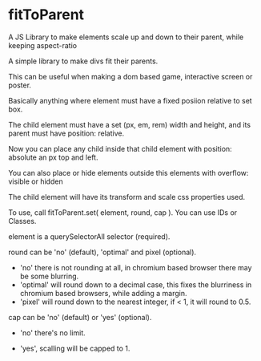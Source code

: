 # fitToParent
A JS Library to make elements scale up and down to their parent, while keeping aspect-ratio


A simple library to make divs fit their parents.


This can be useful when making a dom based game, interactive screen or poster.

Basically anything where element must have a fixed posiion relative to set box.


The child element must have a set (px, em, rem) width and height, and its parent must have position: relative.

Now you can place any child inside that child element with position: absolute an px top and left.

You can also place or hide elements outside this elements with overflow: visible or hidden

The child element will have its transform and scale css properties used.


To use, call fitToParent.set( element, round, cap ). You can use IDs or Classes.

element is a querySelectorAll selector (required).

round can be 'no' (default), 'optimal' and pixel (optional).

- 'no' there is not rounding at all, in chromium based browser there may be some blurring.
- 'optimal' will round down to a decimal case, this fixes the blurriness in chromium based browsers, while adding a margin.
- 'pixel' will round down to the nearest integer, if < 1, it will round to 0.5.

cap can be 'no' (default) or 'yes' (optional).

- 'no' there's no limit.

- 'yes', scalling will be capped to 1.